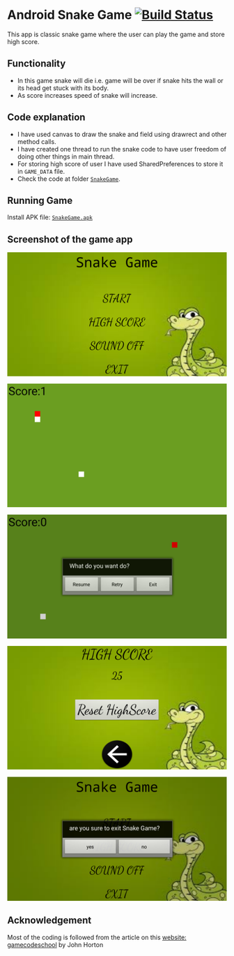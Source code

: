 # Android Snake Game [![Build Status][travis-image]][travis-url]

This app is classic snake game where the user can play the game and store high score.

## Functionality

- In this game snake will die i.e. game will be over if snake hits the wall or its head get stuck with its body.
- As score increases speed of snake will increase.

## Code explanation

- I have used canvas to draw the snake and field using drawrect and other method calls.
- I have created one thread to run the snake code to have user freedom of doing other things in main thread.
- For storing high score of user I have used SharedPreferences to store it in `GAME_DATA` file.
- Check the code at folder [`SnakeGame`](https://github.com/kalpeshdusane/Fun-Coding-for-Games/tree/master/Snake%20Game/Android%20Version/SnakeGame).

## Running Game

Install APK file: [`SnakeGame.apk`](https://github.com/kalpeshdusane/Fun-Coding-for-Games/blob/master/Snake%20Game/Android%20Version/SnakeGame.apk)

## Screenshot of the game app

![image](readmeImage/game1.png)

![image](readmeImage/game2.png)

![image](readmeImage/game3.png)

![image](readmeImage/game4.png)

![image](readmeImage/game5.png)

## Acknowledgement

Most of the coding is followed from the article on this [website: gamecodeschool](http://gamecodeschool.com/android/coding-a-snake-game-for-android/) by John Horton

<!-- Markdown link & img dfn's -->
[travis-image]: https://img.shields.io/travis/dbader/node-datadog-metrics/master.svg?style=flat-square
[travis-url]: https://travis-ci.org/dbader/node-datadog-metrics
